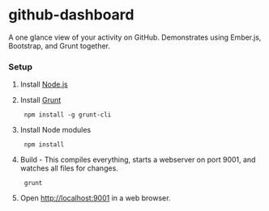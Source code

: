 github-dashboard
================

A one glance view of your activity on GitHub. Demonstrates using Ember.js, Bootstrap, and Grunt together.

### Setup

1. Install [Node.js](http://nodejs.org/)
2. Install [Grunt](http://gruntjs.com/)

		npm install -g grunt-cli
		
3. Install Node modules

		npm install

4. Build - This compiles everything, starts a webserver on port 9001, and watches all files for changes.

		grunt
		
5. Open [http://localhost:9001](http://localhost:9001) in a web browser.
